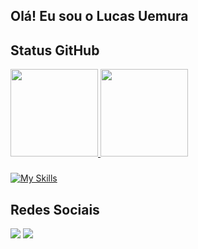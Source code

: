  ## Olá! Eu sou o Lucas Uemura

 ## Status GitHub
<div>
  <a href="https://github.com/rafaballerini">
    <img height="140em" src="https://github-readme-stats.vercel.app/api?username=lucasuemura&show_icons=true&theme=onedark&include_all_commits=true&count_private=true"/>
    <img height="140em" src="https://github-readme-stats.vercel.app/api/top-langs/?username=lucasuemura&layout=compact&langs_count=16&theme=onedark"/>
  </a>
</div>

###
[![My Skills](https://skillicons.dev/icons?i=html,css,js,ae,pr,ps,blender)](https://skillicons.dev)

## Redes Sociais
<div>
  <!--<a href="https://www.instagram.com/_lucasuemura/" target="_blank"><img src="https://img.shields.io/badge/-Instagram-%23E4405F?style=for-the-badge&logo=instagram&logoColor=white" target="_blank"></a>--!>
 
  <a href="https://www.linkedin.com/in/lucasuemura" target="_blank"><img src="https://img.shields.io/badge/-LinkedIn-%230077B5?style=for-the-badge&logo=linkedin&logoColor=white" target="_blank"></a>
  <a href="mailto:lucas.eiuemura@gmail.com"><img src="https://img.shields.io/badge/-Gmail-%23333?style=for-the-badge&logo=gmail&logoColor=white" target="_blank"></a>
</div>

